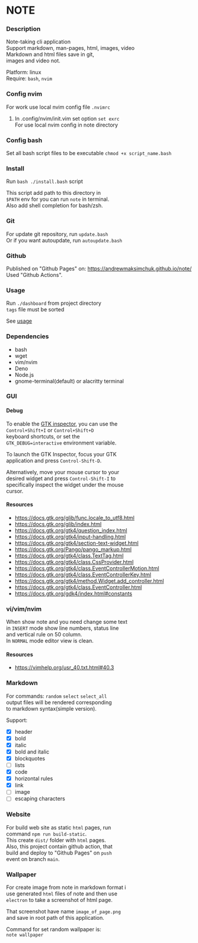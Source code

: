 # NOTE

### Description

Note-taking cli application  
Support markdown, man-pages, html, images, video  
Markdown and html files save in git,  
images and video not.

Platform: linux  
Require: `bash`, `nvim`

### Config nvim

For work use local nvim config file `.nvimrc`

1.  In .config/nvim/init.vim set option `set exrc`  
    For use local nvim config in note directory

### Config bash

Set all bash script files to be executable
`chmod +x script_name.bash`

### Install

Run `bash ./install.bash` script

This script add path to this directory in  
`$PATH` env for you can run `note` in terminal.  
Also add shell completion for bash/zsh.

### Git

For update git repository, run `update.bash`  
Or if you want autoupdate, run `autoupdate.bash`

### Github

Published on "Github Pages" on: https://andrewmaksimchuk.github.io/note/  
Used "Github Actions".

### Usage

Run `./dashboard` from project directory  
`tags` file must be sorted

See [usage](usage.md)

### Dependencies

- bash
- wget
- vim/nvim
- Deno
- Node.js
- gnome-terminal(default) or alacritty terminal

### GUI

#### Debug

To enable the [GTK inspector](https://docs.gtk.org/gtk4/running.html#interactive-debugging), you can use the  
`Control+Shift+I` or `Control+Shift+D`  
keyboard shortcuts, or set the  
`GTK_DEBUG=interactive` environment variable.

To launch the GTK Inspector, focus your GTK  
application and press `Control-Shift-D`.

Alternatively, move your mouse cursor to your  
desired widget and press `Control-Shift-I` to  
specifically inspect the widget under the mouse  
cursor.

#### Resources

- https://docs.gtk.org/glib/func.locale_to_utf8.html
- https://docs.gtk.org/glib/index.html
- https://docs.gtk.org/gtk4/question_index.html
- https://docs.gtk.org/gtk4/input-handling.html
- https://docs.gtk.org/gtk4/section-text-widget.html
- https://docs.gtk.org/Pango/pango_markup.html
- https://docs.gtk.org/gtk4/class.TextTag.html
- https://docs.gtk.org/gtk4/class.CssProvider.html
- https://docs.gtk.org/gtk4/class.EventControllerMotion.html
- https://docs.gtk.org/gtk4/class.EventControllerKey.html
- https://docs.gtk.org/gtk4/method.Widget.add_controller.html
- https://docs.gtk.org/gtk4/class.EventController.html
- https://docs.gtk.org/gdk4/index.html#constants

### vi/vim/nvim

When show note and you need change some text  
in `INSERT` mode show line numbers, status line  
and vertical rule on 50 column.  
In `NORMAL` mode editor view is clean.

#### Resources

- https://vimhelp.org/usr_40.txt.html#40.3

### Markdown

For commands: `random` `select` `select_all`  
output files will be rendered corresponding  
to markdown syntax(simple version).

Support:

- [x] header
- [x] bold
- [x] italic
- [x] bold and italic
- [x] blockquotes
- [ ] lists
- [x] code
- [x] horizontal rules
- [x] link
- [ ] image
- [ ] escaping characters

### Website

For build web site as static `html` pages, run  
command `npm run build-static`.  
This create `dist/` folder with `html` pages.  
Also, this project contain github action, that  
build and deploy to "Github Pages" on `push`  
event on branch `main`.

### Wallpaper

For create image from note in markdown format i  
use generated `html` files of note and then use  
`electron` to take a screenshot of html page.

That screenshot have name `image_of_page.png`  
and save in root path of this application.

Command for set random wallpaper is:  
`note wallpaper`
